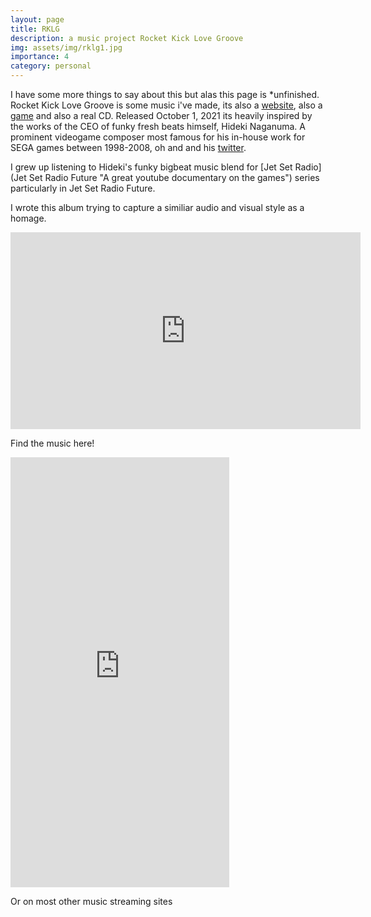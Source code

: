 ```yaml
---
layout: page
title: RKLG 
description: a music project Rocket Kick Love Groove
img: assets/img/rklg1.jpg
importance: 4
category: personal
---
```

I have some more things to say about this but alas this page is *unfinished.
Rocket Kick Love Groove is some music i've made, its also a [website](https://jetset.ju.mp/ "Link to https://jetset.ju.mp/ a promotional website for the EP "), also a [game](https://haid.itch.io/rklg "Link to the itch.io page for the game????")  and also a real CD.
Released October 1, 2021 its heavily inspired by the works of the CEO of funky fresh beats himself, Hideki Naganuma. A prominent videogame composer most famous for his in-house work for SEGA games between 1998-2008, oh and and his [twitter](https://twitter.com/Hideki_Naganuma "Hidekis wild twitter").

I grew up listening to Hideki's funky bigbeat music blend for [Jet Set Radio](Jet Set Radio Future "A great youtube documentary on the games") series particularly in Jet Set Radio Future.

I wrote this album trying to capture a similiar audio and visual style as a homage.

<iframe width="560" height="315" src="https://www.youtube.com/embed/FB4bsoRTCdw" title="YouTube video player" frameborder="0" allow="accelerometer; autoplay; clipboard-write; encrypted-media; gyroscope; picture-in-picture; web-share" allowfullscreen></iframe>

Find the music here!

<iframe style="border: 0; width: 350px; height: 688px;" src="https://bandcamp.com/EmbeddedPlayer/album=2220457991/size=large/bgcol=333333/linkcol=e99708/package=1517080754/transparent=true/" seamless><a href="https://haid-audio.bandcamp.com/album/rocket-kick-love-groove">rocket kick love groove by HAID</a></iframe>

Or on most other music streaming sites

